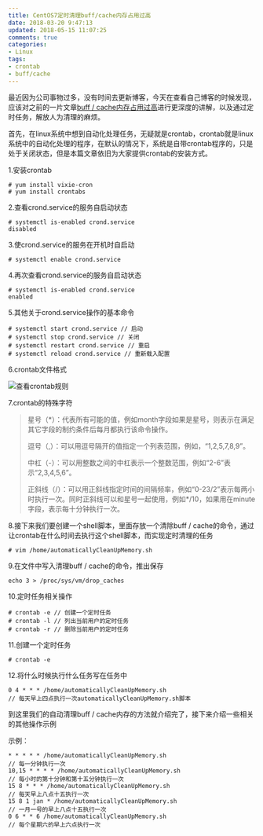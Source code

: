 ```yaml
---
title: CentOS7定时清理buff/cache内存占用过高
date: 2018-03-20 9:47:13
updated: 2018-05-15 11:07:25
comments: true
categories:
- Linux
tags:
- crontab
- buff/cache
---
```


最近因为公司事物过多，没有时间去更新博客，今天在查看自己博客的时候发现，应该对之前的一片文章<a href="http://120.79.151.66:4000/2018/02/06/buffcache%E5%86%85%E5%AD%98%E5%8D%A0%E7%94%A8%E8%BF%87%E9%AB%98/">buff / cache内存占用过高</a>进行更深度的讲解，以及通过定时任务，解放人为清理的麻烦。

首先，在linux系统中想到自动化处理任务，无疑就是crontab，crontab就是linux系统中的自动化处理的程序，在默认的情况下，系统是自带crontab程序的，只是处于关闭状态，但是本篇文章依旧为大家提供crontab的安装方式。

1.安装crontab

```shell
# yum install vixie-cron
# yum install crontabs
```

2.查看crond.service的服务自启动状态

```shell
# systemctl is-enabled crond.service
disabled
```

3.使crond.service的服务在开机时自启动

```shell
# systemctl enable crond.service
```

4.再次查看crond.service的服务自启动状态

```shell
# systemctl is-enabled crond.service
enabled
```

5.其他关于crond.service操作的基本命令

```shell
# systemctl start crond.service // 启动
# systemctl stop crond.service // 关闭
# systemctl restart crond.service // 重启
# systemctl reload crond.service // 重新载入配置
```

6.crontab文件格式

![查看crontab规则](/blog/images/CentOS7定时清理buffcache内存占用过高/查看crontab规则.png)

7.crontab的特殊字符

> 星号（*）：代表所有可能的值，例如month字段如果是星号，则表示在满足其它字段的制约条件后每月都执行该命令操作。
>
> 逗号（,）：可以用逗号隔开的值指定一个列表范围，例如，“1,2,5,7,8,9”。
>
> 中杠（-）：可以用整数之间的中杠表示一个整数范围，例如“2-6”表示“2,3,4,5,6”。
>
> 正斜线（/）：可以用正斜线指定时间的间隔频率，例如“0-23/2”表示每两小时执行一次。同时正斜线可以和星号一起使用，例如*/10，如果用在minute字段，表示每十分钟执行一次。

8.接下来我们要创建一个shell脚本，里面存放一个清除buff / cache的命令，通过让crontab在什么时间去执行这个shell脚本，而实现定时清理的任务

```shell
# vim /home/automaticallyCleanUpMemory.sh
```

9.在文件中写入清理buff / cache的命令，推出保存

```shell
echo 3 > /proc/sys/vm/drop_caches
```

10.定时任务相关操作

```shell
# crontab -e // 创建一个定时任务
# crontab -l // 列出当前用户的定时任务
# crontab -r // 删除当前用户的定时任务
```

11.创建一个定时任务

```shell
# crontab -e
```

12.将什么时候执行什么任务写在任务中

```shell
0 4 * * * /home/automaticallyCleanUpMemory.sh
// 每天早上四点执行一次automaticallyCleanUpMemory.sh脚本
```

到这里我们的自动清理buff / cache内存的方法就介绍完了，接下来介绍一些相关的其他操作示例

示例：

```shell
* * * * * /home/automaticallyCleanUpMemory.sh 
// 每一分钟执行一次
10,15 * * * * /home/automaticallyCleanUpMemory.sh
// 每小时的第十分钟和第十五分钟执行一次
15 8 * * * /home/automaticallyCleanUpMemory.sh
// 每天早上八点十五执行一次
15 8 1 jan * /home/automaticallyCleanUpMemory.sh
// 一月一号的早上八点十五执行一次
0 6 * * 6 /home/automaticallyCleanUpMemory.sh
// 每个星期六的早上六点执行一次
```

